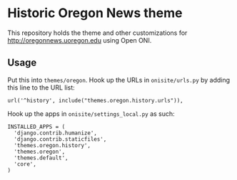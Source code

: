 Historic Oregon News theme
===

This repository holds the theme and other customizations for http://oregonnews.uoregon.edu using Open ONI.


Usage
---

Put this into `themes/oregon`.  Hook up the URLs in `onisite/urls.py` by adding
this line to the URL list:

    url('^history', include("themes.oregon.history.urls")),

Hook up the apps in `onisite/settings_local.py` as such:

    INSTALLED_APPS = (
      'django.contrib.humanize',
      'django.contrib.staticfiles',
      'themes.oregon.history',
      'themes.oregon',
      'themes.default',
      'core',
    )
